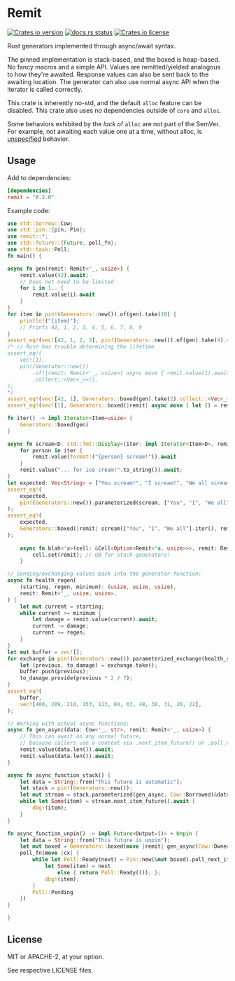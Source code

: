 
# Remit

[![Crates.io version](https://img.shields.io/crates/v/remit.svg)](https://crates.io/crates/remit)
[![docs.rs status](https://docs.rs/remit/badge.svg)](https://docs.rs/remit)
[![Crates.io license](https://img.shields.io/crates/l/remit.svg)](https://crates.io/crates/remit)

Rust generators implemented through async/await syntax.

The pinned implementation is stack-based, and the boxed is heap-based.
No fancy macros and a simple API.
Values are remitted/yielded analogous to how they're awaited.
Response values can also be sent back to the awaiting location.
The generator can also use normal async API when the iterator is called correctly.

This crate is inherently no-std, and the default `alloc` feature can be disabled.
This crate also uses no dependencies outside of `core` and `alloc`.

Some behaviors exhibited by the *lack* of `alloc` are not part of the SemVer.
For example, not awaiting each value one at a time, without alloc, is
[unspecified](https://doc.rust-lang.org/reference/behavior-not-considered-unsafe.html)
behavior.

## Usage

Add to dependencies:

```toml
[dependencies]
remit = "0.2.0"
```

Example code:
```rust
use std::borrow::Cow;
use std::pin::{pin, Pin};
use remit::*;
use std::future::{Future, poll_fn};
use std::task::Poll;
fn main() {

async fn gen(remit: Remit<'_, usize>) {
    remit.value(42).await;
    // Does not need to be limited
    for i in 1.. {
        remit.value(i).await
    }
}
for item in pin!(Generators::new()).of(gen).take(10) {
    println!("{item}");
    // Prints 42, 1, 2, 3, 4, 5, 6, 7, 8, 9
}
assert_eq!(vec![42, 1, 2, 3], pin!(Generators::new()).of(gen).take(4).collect::<Vec<_>>());
/* // Rust has trouble determining the lifetime
assert_eq!(
    vec![1],
    pin!(Generator::new())
        .of(|remit: Remit<'_, usize>| async move { remit.value(1).await; })
        .collect::<Vec<_>>(),
);
*/
assert_eq!(vec![42, 1], Generators::boxed(gen).take(2).collect::<Vec<_>>());
assert_eq!(vec![1], Generators::boxed(|remit| async move { let () = remit.value(1).await; }).collect::<Vec<_>>());

fn iter() -> impl Iterator<Item=usize> {
    Generators::boxed(gen)
}

async fn scream<D: std::fmt::Display>(iter: impl Iterator<Item=D>, remit: Remit<'_, String>) {
    for person in iter {
        remit.value(format!("{person} scream!")).await
    }
    remit.value("... for ice cream!".to_string()).await;
}
let expected: Vec<String> = ["You scream!", "I scream!", "We all scream!", "... for ice cream!"].iter().map(ToString::to_string).collect();
assert_eq!(
    expected,
    pin!(Generators::new()).parameterized(scream, ["You", "I", "We all"].iter()).collect::<Vec<String>>(),
);
assert_eq!(
    expected,
    Generators::boxed(|remit| scream(["You", "I", "We all"].iter(), remit)).collect::<Vec<String>>(),
);
    
    async fn blah<'a>(cell: &Cell<Option<Remit<'a, usize>>>, remit: Remit<'a, usize>) {
        cell.set(remit); // UB for stack-generators!
    }

// Sending/exchanging values back into the generator-function:
async fn health_regen(
    (starting, regen, minimum): (usize, usize, usize),
    remit: Remit<'_, usize, usize>,
) {
    let mut current = starting;
    while current >= minimum {
        let damage = remit.value(current).await;
        current -= damage;
        current += regen;
    }
}
let mut buffer = vec![];
for exchange in pin!(Generators::new()).parameterized_exchange(health_regen, (400, 3, 20)) {
    let (previous, to_damage) = exchange.take();
    buffer.push(previous);
    to_damage.provide(previous * 2 / 7);
}
assert_eq!(
    buffer,
    vec![400, 289, 210, 153, 113, 84, 63, 48, 38, 31, 26, 22],
);

// Working with actual async functions:
async fn gen_async(data: Cow<'_, str>, remit: Remit<'_, usize>) {
    // This can await on any normal future,
    // because callers use a context via .next_item_future() or .poll_next_item()
    remit.value(data.len()).await;
    remit.value(data.len()).await;
}

async fn async_function_stack() {
    let data = String::from("This future is automatic");
    let stack = pin!(Generators::new());
    let mut stream = stack.parameterized(gen_async, Cow::Borrowed(&data));
    while let Some(item) = stream.next_item_future().await {
        dbg!(item);
    }
}

fn async_function_unpin() -> impl Future<Output=()> + Unpin {
    let data = String::from("This future is unpin");
    let mut boxed = Generators::boxed(move |remit| gen_async(Cow::Owned(data), remit));
    poll_fn(move |cx| {
        while let Poll::Ready(next) = Pin::new(&mut boxed).poll_next_item(cx) {
            let Some(item) = next
                else { return Poll::Ready(()); };
            dbg!(item);
        }
        Poll::Pending
    })
}

}
```

## License

MIT or APACHE-2, at your option.

See respective LICENSE files.
